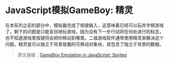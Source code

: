 # JavaScript模拟GameBoy: 精灵

在本系列之前的部分中，模拟器完成了按键输入，这意味着已经可以玩井字棋游戏了。剩下的问题是只能盲目地玩游戏，因为没有下一步行动将在何处进行的标志，也不知道游戏里按键将会把你移动到哪里。二维游戏软件通常使用精灵来解决这个问题。精灵是可以独立于背景放置的可移动对象块，其包含了独立于背景的数据。



> 原文链接：[GameBoy Emulation in JavaScript: Sprites](http://imrannazar.com/GameBoy-Emulation-in-JavaScript:-Sprites)


